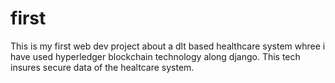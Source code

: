 # first
This is my first web dev project about a dlt based healthcare system whree i have used hyperledger blockchain technology along django. This tech insures secure data of the healtcare system.

